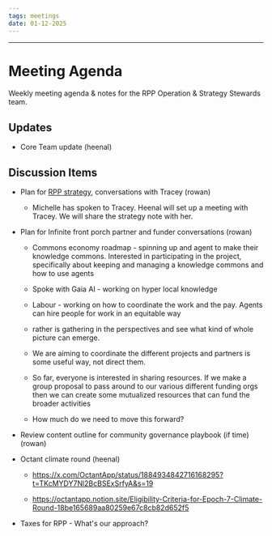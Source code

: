 ```yaml
---
tags: meetings
date: 01-12-2025
---
```

---

# Meeting Agenda

Weekly meeting agenda & notes for the RPP Operation & Strategy Stewards team.

## Updates

- Core Team update (heenal)

## Discussion Items

- Plan for [RPP strategy](https://app.charmverse.io/superbenefit/rpp-2025-strategy-note-draft-7833726947184536), conversations with Tracey (rowan)

  - Michelle has spoken to Tracey. Heenal will set up a meeting with Tracey. We will share the strategy note with her. 

- Plan for Infinite front porch partner and funder conversations (rowan)

  - Commons economy roadmap - spinning up and agent to make their knowledge commons. Interested in participating in the project, specifically about keeping and managing a knowledge commons and how to use agents

  - Spoke with Gaia AI - working on hyper local knowledge

  - Labour - working on how to coordinate the work and the pay. Agents can hire people for work in an equitable way

  - rather is gathering in the perspectives and see what kind of whole picture can emerge. 

  - We are aiming to coordinate the different projects and partners is some useful way, not direct them. 

  - So far, everyone is interested in sharing resources. If we make a group proposal to pass around to our various different funding orgs then we can create some mutualized resources that can fund the broader activities  

  - How much do we need to move this forward?

- Review content outline for community governance playbook (if time) (rowan)

- Octant climate round (heenal)

  - https://x.com/OctantApp/status/1884934842716168295?t=TKcMYDY7Nl2BcBSExSrfyA&s=19

  - https://octantapp.notion.site/Eligibility-Criteria-for-Epoch-7-Climate-Round-18be165689aa80259e67c8cb82d652f5

- Taxes for RPP - What's our approach?